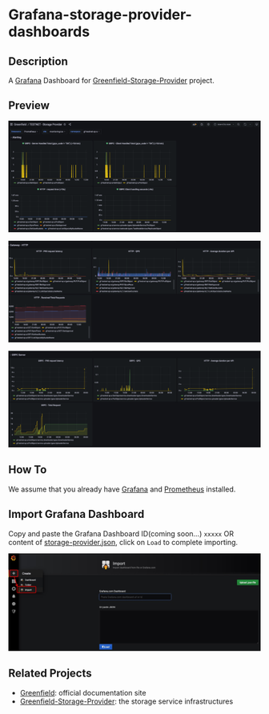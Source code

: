 # Grafana-storage-provider-dashboards

## Description

A [Grafana](https://grafana.com/) Dashboard for [Greenfield-Storage-Provider](https://github.com/bnb-chain/greenfield-storage-provider) project.

## Preview

![1](../../../../../static/asset/018-Grafana-Overview-1.png "Storage Provider View Screenshot")

![2](../../../../../static/asset/018-Grafana-Overview-2.png "Storage Provider View Screenshot")

![3](../../../../../static/asset/018-Grafana-Overview-3.png "Storage Provider View Screenshot")

## How To

We assume that you already have [Grafana](https://grafana.com/) and [Prometheus](https://prometheus.io/) installed.

## Import Grafana Dashboard

Copy and paste the Grafana Dashboard ID(coming soon...) `xxxxx` OR content of [storage-provider.json](dashboards/storage-provider.json), click on `Load` to complete importing.

![import](../../../../../static/asset/017-Grafana-Import.jpg)

## Related Projects

- [Greenfield](https://greenfield.bnbchain.org/docs/guide/): official documentation site
- [Greenfield-Storage-Provider](https://github.com/bnb-chain/greenfield-storage-provider): the storage service infrastructures
